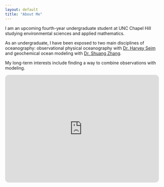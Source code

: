 ```yaml
---
layout: default
title: "About Me"
---
```


I am an upcoming fourth-year undergraduate student at UNC Chapel Hill studying environmental sciences and applied mathematics.  

As an undergraduate, I have been exposed to two main disciplines of oceanography: observational physical oceanography with [Dr. Harvey Seim](https://tarheels.live/seimlab/) and geochemical ocean modeling with [Dr. Shuang Zhang](https://www.caceelab.space/).  

My long-term interests include finding a way to combine observations with modeling.  

<iframe style="border-radius:12px" src="https://open.spotify.com/embed/playlist/0GsdYf8aMtDnXU6HAjgYMg?utm_source=generator&theme=0" width="100%" height="352" frameborder="0" allowfullscreen allow="autoplay; clipboard-write; encrypted-media; fullscreen; picture-in-picture" loading="lazy"></iframe>
